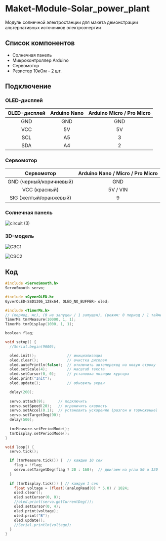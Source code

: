 # Maket-Module-Solar_power_plant
 Модуль солнечной электростанции для макета демонстрации альтернативных источников электроэнергии

## Список компонентов

* Солнечная панель
* Микроконтроллер Arduino
* Сервомотор
* Резистор 10кОм - 2 шт.


## Подключение


### OLED-дисплей

| OLED-дисплей	| Arduino Nano |	Arduino Micro / Pro Micro |
| :---:| :---:| :---:|
| GND	| GND |	GND |
| VCC	| 5V |	5V |
| SCL	| A5 | 3 |
| SDA	| A4 |	2 |

### Сервомотор


| Сервомотор	| Arduino Nano / Micro / Pro Micro |
| :---:| :---:| 
| GND (черный/коричневый)	| GND |	
| VCC (красный)	| 5V / VIN |	
| SIG (желтый/оранжевый)	| 9 | 

### Солнечная панель

![circuit (3)](https://github.com/user-attachments/assets/fb4c3fdf-6baf-4b4d-bb6f-68ae6708311c)

### 3D-модель

![СЭС1](https://github.com/user-attachments/assets/c871635e-f5cc-4269-89ca-6b0ef366a592)

![СЭС2](https://github.com/user-attachments/assets/0db41f75-a3d7-449d-a527-c47978a39f3f)

## Код

```cpp
#include <ServoSmooth.h>
ServoSmooth servo;

#include <GyverOLED.h>
GyverOLED<SSD1306_128x64, OLED_NO_BUFFER> oled;

#include <TimerMs.h>
// (период, мс), (0 не запущен / 1 запущен), (режим: 0 период / 1 таймер)
TimerMs tmrMeasure(10000, 1, 1);
TimerMs tmrDisplay(1000, 1, 1);

boolean flag;

void setup() {
  //Serial.begin(9600);

  oled.init();              // инициализация
  oled.clear();             // очистка дисплея
  oled.autoPrintln(false);  // отключить автопереход на новую строку
  oled.setScale(4);         // масштаб текста
  oled.setCursor(0, 0);     // установка позиции курсора
  oled.print("Init");
  oled.update();            // обновить экран

  delay(200);
  
  servo.attach(9);      // подключить
  servo.setSpeed(20);   // ограничить скорость
  servo.setAccel(0.1);  // установить ускорение (разгон и торможение)
  servo.setTargetDeg(90);
  delay(500);
  
  tmrMeasure.setPeriodMode();
  tmrDisplay.setPeriodMode();
}

void loop() {
  servo.tick();

  if (tmrMeasure.tick()) {  // каждые 10 сек
    flag = !flag;
    servo.setTargetDeg(flag ? 20 : 160);  // двигаем на углы 50 и 120
  }
  
  if (tmrDisplay.tick()) { // каждую 1 сек
    float voltage = (float)(analogRead(0) * 5.0) / 1024;
    oled.clear();
    oled.setCursor(0, 0);
    //oled.print(servo.getCurrentDeg());
    oled.setCursor(0, 4);
    oled.print(voltage);
    oled.print("В");
    oled.update();
    //Serial.println(voltage);
  }
}

```
